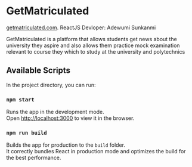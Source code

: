 # GetMatriculated
[getmatriculated.com](https://getmatriculated).
ReactJS Devloper: Adewumi Sunkanmi


GetMatriculated is a platform that allows students get news about the university they aspire and also allows them practice mock examination relevant to course they which to study at the university and polytechnics


## Available Scripts

In the project directory, you can run:

### `npm start`

Runs the app in the development mode.<br>
Open [http://localhost:3000](http://localhost:3000) to view it in the browser.


### `npm run build`

Builds the app for production to the `build` folder.<br>
It correctly bundles React in production mode and optimizes the build for the best performance.
